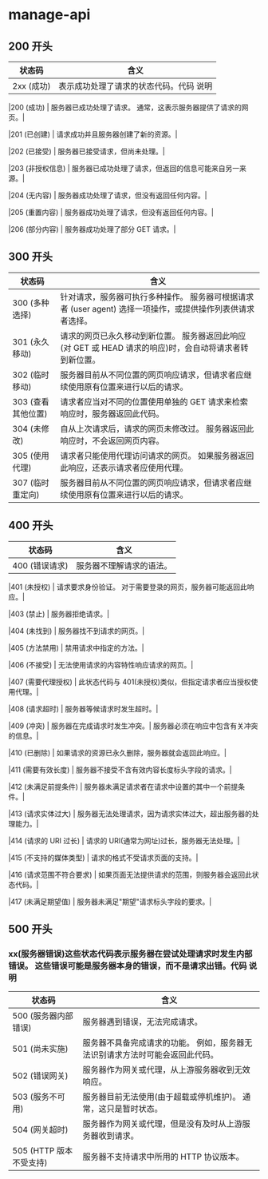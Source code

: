 # manage-api

## 200 开头

| 状态码     | 含义                                    |
| ---------- | --------------------------------------- |
| 2xx (成功) | 表示成功处理了请求的状态代码。代码 说明 |

|200 (成功) | 服务器已成功处理了请求。 通常，这表示服务器提供了请求的网页。|

|201 (已创建) | 请求成功并且服务器创建了新的资源。|

|202 (已接受) | 服务器已接受请求，但尚未处理。|

|203 (非授权信息) | 服务器已成功处理了请求，但返回的信息可能来自另一来源。|

|204 (无内容) | 服务器成功处理了请求，但没有返回任何内容。|

|205 (重置内容) | 服务器成功处理了请求，但没有返回任何内容。|

|206 (部分内容) | 服务器成功处理了部分 GET 请求。|


## 300 开头

| 状态码             | 含义                                                                                                        |
| ------------------ | ----------------------------------------------------------------------------------------------------------- |
| 300 (多种选择)     | 针对请求，服务器可执行多种操作。 服务器可根据请求者 (user agent) 选择一项操作，或提供操作列表供请求者选择。 |
| 301 (永久移动)     | 请求的网页已永久移动到新位置。 服务器返回此响应(对 GET 或 HEAD 请求的响应)时，会自动将请求者转到新位置。    |
| 302 (临时移动)     | 服务器目前从不同位置的网页响应请求，但请求者应继续使用原有位置来进行以后的请求。                            |
| 303 (查看其他位置) | 请求者应当对不同的位置使用单独的 GET 请求来检索响应时，服务器返回此代码。                                   |
| 304 (未修改)       | 自从上次请求后，请求的网页未修改过。 服务器返回此响应时，不会返回网页内容。                                 |
| 305 (使用代理)     | 请求者只能使用代理访问请求的网页。 如果服务器返回此响应，还表示请求者应使用代理。                           |
| 307 (临时重定向)   | 服务器目前从不同位置的网页响应请求，但请求者应继续使用原有位置来进行以后的请求。                            |

## 400 开头

| 状态码         | 含义                     |
| -------------- | ------------------------ |
| 400 (错误请求) | 服务器不理解请求的语法。 |

|401 (未授权) | 请求要求身份验证。 对于需要登录的网页，服务器可能返回此响应。|

|403 (禁止) | 服务器拒绝请求。|

|404 (未找到) | 服务器找不到请求的网页。|

|405 (方法禁用) | 禁用请求中指定的方法。|

|406 (不接受) | 无法使用请求的内容特性响应请求的网页。|

|407 (需要代理授权) | 此状态代码与 401(未授权)类似，但指定请求者应当授权使用代理。|

|408 (请求超时) | 服务器等候请求时发生超时。|

|409 (冲突) | 服务器在完成请求时发生冲突。| 服务器必须在响应中包含有关冲突的信息。|

|410 (已删除) | 如果请求的资源已永久删除，服务器就会返回此响应。|

|411 (需要有效长度) | 服务器不接受不含有效内容长度标头字段的请求。|

|412 (未满足前提条件) | 服务器未满足请求者在请求中设置的其中一个前提条件。|

|413 (请求实体过大) | 服务器无法处理请求，因为请求实体过大，超出服务器的处理能力。|

|414 (请求的 URI 过长)  | 请求的 URI(通常为网址)过长，服务器无法处理。|

|415 (不支持的媒体类型) | 请求的格式不受请求页面的支持。|

|416 (请求范围不符合要求) | 如果页面无法提供请求的范围，则服务器会返回此状态代码。|

|417 (未满足期望值) | 服务器未满足"期望"请求标头字段的要求。|


## 500 开头

### xx(服务器错误)这些状态代码表示服务器在尝试处理请求时发生内部错误。 这些错误可能是服务器本身的错误，而不是请求出错。代码 说明

| 状态码                  | 含义                                                                          |
| ----------------------- | ----------------------------------------------------------------------------- |
| 500 (服务器内部错误)    | 服务器遇到错误，无法完成请求。                                                |
| 501 (尚未实施)          | 服务器不具备完成请求的功能。 例如，服务器无法识别请求方法时可能会返回此代码。 |
| 502 (错误网关)          | 服务器作为网关或代理，从上游服务器收到无效响应。                              |
| 503 (服务不可用)        | 服务器目前无法使用(由于超载或停机维护)。 通常，这只是暂时状态。               |
| 504 (网关超时)          | 服务器作为网关或代理，但是没有及时从上游服务器收到请求。                      |
| 505 (HTTP 版本不受支持) | 服务器不支持请求中所用的 HTTP 协议版本。                                      |